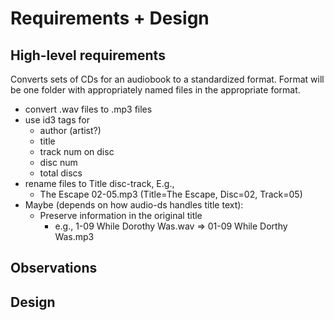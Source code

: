 # Requirements + Design

## High-level requirements
Converts sets of CDs for an audiobook to a standardized format.
Format will be one folder with appropriately named files in the
appropriate format.

* convert .wav files to .mp3 files
* use id3 tags for
  * author (artist?)
  * title
  * track num on disc
  * disc num
  * total discs
* rename files to Title disc-track, E.g.,
  * The Escape 02-05.mp3  (Title=The Escape, Disc=02, Track=05)
* Maybe (depends on how audio-ds handles title text):
  * Preserve information in the original title
    * e.g., 1-09 While Dorothy Was.wav => 01-09 While Dorthy Was.mp3

## Observations

## Design